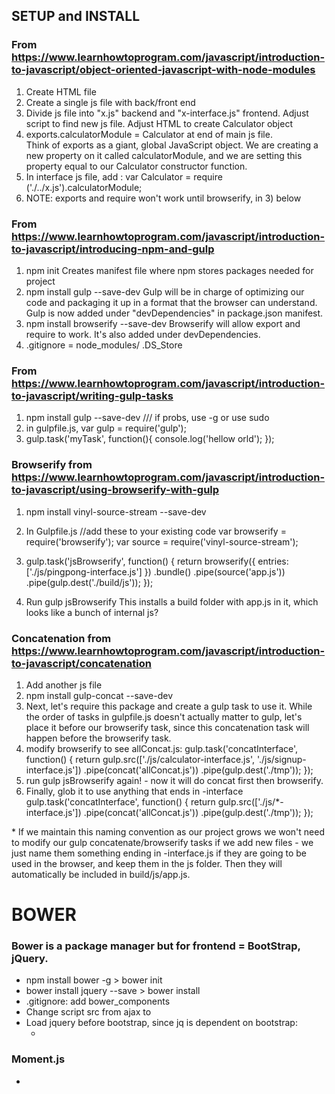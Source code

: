 ## SETUP and INSTALL

### From https://www.learnhowtoprogram.com/javascript/introduction-to-javascript/object-oriented-javascript-with-node-modules

1. Create HTML file
2. Create a single js file with back/front end
3. Divide js file into "x.js" backend and "x-interface.js" frontend.  Adjust script to find new js file.  Adjust HTML to create Calculator object
4. exports.calculatorModule = Calculator at end of main js file.  
  Think of exports as a giant, global JavaScript object. We are creating a new property on it called calculatorModule, and we are setting this property equal to our Calculator constructor function.
5. In interface js file, add :
  var Calculator = require ('./../x.js').calculatorModule;
6.  NOTE: exports and require won't work until browserify, in 3) below

### From https://www.learnhowtoprogram.com/javascript/introduction-to-javascript/introducing-npm-and-gulp

1. npm init
  Creates manifest file where npm stores packages needed for project
2. npm install gulp --save-dev
  Gulp will be in charge of optimizing our code and packaging it up in a format that the browser can understand.
  Gulp is now added under "devDependencies" in package.json manifest.  
3. npm install browserify --save-dev
  Browserify will allow export and require to work.  It's also added under devDependencies.
4. .gitignore =
  node_modules/
  .DS_Store

### From https://www.learnhowtoprogram.com/javascript/introduction-to-javascript/writing-gulp-tasks

1. npm install gulp --save-dev   /// if probs, use -g   or use sudo
2. in gulpfile.js,
  var gulp = require('gulp');
3. gulp.task('myTask', function(){
    console.log('hellow orld');
  });

### Browserify from https://www.learnhowtoprogram.com/javascript/introduction-to-javascript/using-browserify-with-gulp
1. npm install vinyl-source-stream --save-dev  

2. In Gulpfile.js
//add these to your existing code
var browserify = require('browserify');
var source = require('vinyl-source-stream');

3.  gulp.task('jsBrowserify', function() {
  return browserify({ entries: ['./js/pingpong-interface.js'] })
    .bundle()
    .pipe(source('app.js'))
    .pipe(gulp.dest('./build/js'));
});
4. Run gulp jsBrowserify
  This installs a build folder with app.js in it, which looks like a bunch of internal js?

### Concatenation from https://www.learnhowtoprogram.com/javascript/introduction-to-javascript/concatenation

1. Add another js file
2. npm install gulp-concat --save-dev  
3. Next, let's require this package and create a gulp task to use it. While the order of tasks in gulpfile.js doesn't actually matter to gulp, let's place it before our browserify task, since this concatenation task will happen before the browserify task.
4.  modify browserify to see allConcat.js:
gulp.task('concatInterface', function() {
  return gulp.src(['./js/calculator-interface.js', './js/signup-interface.js'])
    .pipe(concat('allConcat.js'))
    .pipe(gulp.dest('./tmp'));
});
5. run gulp jsBrowserify again! - now it will do concat first then browserify.
6.  Finally, glob it to use anything that ends in -interface
gulp.task('concatInterface', function() {
  return gulp.src(['./js/*-interface.js'])
    .pipe(concat('allConcat.js'))
    .pipe(gulp.dest('./tmp'));
});

\*
If we maintain this naming convention as our project grows we won't need to modify our gulp concatenate/browserify tasks if we add new files - we just name them something ending in -interface.js if they are going to be used in the browser, and keep them in the js folder. Then they will automatically be included in build/js/app.js.









# BOWER
### Bower is a package manager but for frontend = BootStrap, jQuery.
* npm install bower -g   > bower init
* bower install jquery --save  > bower install
* .gitignore:  add bower_components
* Change script src from ajax to <script src="bower_components/jquery/dist/jquery.min.js"></script>
* Load jquery before bootstrap, since jq is dependent on bootstrap:
  * <link rel="stylesheet" href="bower_components/bootstrap/dist/css/bootstrap.min.css">
<script src="bower_components/bootstrap/dist/js/bootstrap.min.js"></script>

### Moment.js
*
